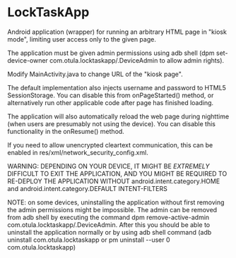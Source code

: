 # LockTaskApp

Android application (wrapper) for running an arbitrary HTML page in "kiosk mode", limiting user access only to the given page.

The application must be given admin permissions using adb shell (dpm set-device-owner com.otula.locktaskapp/.DeviceAdmin to allow admin rights).

Modify MainActivity.java to change URL of the "kiosk page". 

The default implementation also injects username and password to HTML5 SessionStorage. You can disable this from onPageStarted() method, or alternatively run other applicable code after page has finished loading.

The application will also automatically reload the web page during nighttime (when users are presumably not using the device). You can disable this functionality in the onResume() method.

If you need to allow unencrypted cleartext communication, this can be enabled in res/xml/network_security_config.xml.

WARNING: DEPENDING ON YOUR DEVICE, IT MIGHT BE _EXTREMELY_ DIFFICULT TO EXIT THE APPLICATION, AND YOU MIGHT BE REQUIRED TO RE-DEPLOY THE APPLICATION WITHOUT android.intent.category.HOME and android.intent.category.DEFAULT INTENT-FILTERS

NOTE: on some devices, uninstalling the application without first removing the admin permissions might be impossible. The admin can be removed from adb shell by executing the command dpm remove-active-admin com.otula.locktaskapp/.DeviceAdmin. After this you should be able to uninstall the application normally or by using adb shell command (adb uninstall com.otula.locktaskapp or pm uninstall --user 0 com.otula.locktaskapp)
